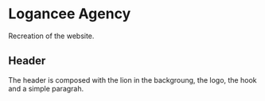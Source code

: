 # Logancee Agency

Recreation of the website.

## Header

The header is composed with the lion in the backgroung, the logo, the hook and a simple paragrah.



